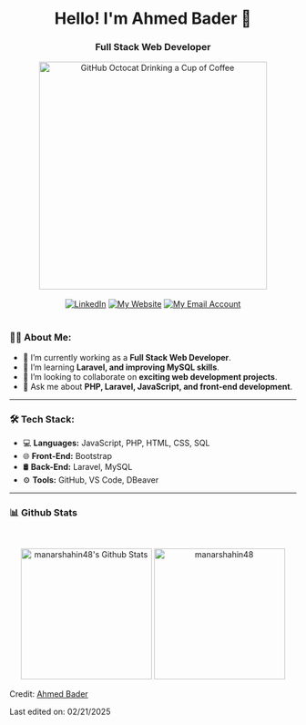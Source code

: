 <div>
    <h1 align="center"> Hello! I'm Ahmed Bader 👋 </h1>
    <h3 align="center"> Full Stack Web Developer </h3>
    <div align=center>
        <img src="https://raw.githubusercontent.com/engsahaly/engsahaly/main/code.gif" alt="GitHub Octocat Drinking a Cup of Coffee" height="400">
    </div>
    <br>
    <div align=center>
        <a href="https://www.linkedin.com/in/ahmad-bader-dev/"><img src="https://img.shields.io/badge/Linkedin-0077b5?style=flat&logo=linkedin" alt="LinkedIn" /></a>
        <a href="https://ahmadbader.com/"><img src="https://img.shields.io/badge/Website-My%20Website-blue" alt="My Website" /></a>
        <a href="mailto:ahmadbader.n@gmail.com"><img src="https://img.shields.io/badge/Email-My%20Email%20Address-orange" alt="My Email Account" /></a>
    </div>
</div>
    <br>

### 👨‍💻 About Me:
- 🔭 I’m currently working as a **Full Stack Web Developer**.
- 🌱 I’m learning **Laravel, and improving MySQL skills**.
- 👯 I’m looking to collaborate on **exciting web development projects**.
- 💬 Ask me about **PHP, Laravel, JavaScript, and front-end development**.

---

### 🛠 Tech Stack:
- 💻 **Languages:** JavaScript, PHP, HTML, CSS, SQL
- 🌐 **Front-End:** Bootstrap
- 🛢 **Back-End:** Laravel, MySQL
- ⚙️ **Tools:** GitHub, VS Code, DBeaver

---
### 📊 Github Stats
  <br/>
  <p align="center">
    <a href="https://github.com/anuraghazra/github-readme-stats">
	    <img alt="manarshahin48's Github Stats" src="https://github-readme-stats.vercel.app/api?username=manarshahin48&show_icons=true&count_private=true&locale=en&theme=tokyonight&layout=compact" height="230px"/></a>
	  <img src="https://github-readme-stats.vercel.app/api/top-langs?username=manarshahin48&langs_count=10&show_icons=true&locale=en&theme=tokyonight" alt="manarshahin48" height="230px"/>
<br/>

Credit: [Ahmed Bader](https://github.com/AhmadBader001)

Last edited on: 02/21/2025
